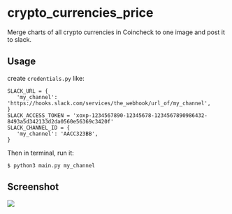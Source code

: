 # crypto_currencies_price

Merge charts of all crypto currencies in Coincheck to one image and post it to slack.

## Usage

create `credentials.py` like:

```
SLACK_URL = {
   'my_channel': 'https://hooks.slack.com/services/the_webhook/url_of/my_channel',
}
SLACK_ACCESS_TOKEN = 'xoxp-1234567890-12345678-1234567890986432-8493a5d342133d2da0560e56369c3420f'
SLACK_CHANNEL_ID = {
   'my_channel': 'AACC323BB',
}

```

Then in terminal, run it:

```
$ python3 main.py my_channel
```

## Screenshot

![](https://raw.githubusercontent.com/wiki/hrdrq/crypto_currencies_price/img/20200131162522-times_son-1.png)

